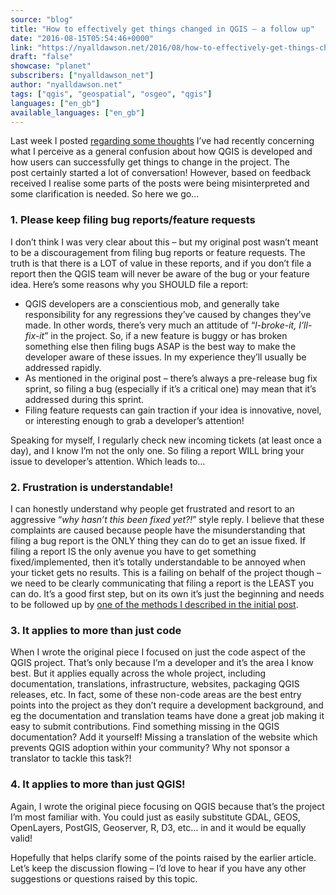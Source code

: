 ```yaml
---
source: "blog"
title: "How to effectively get things changed in QGIS – a follow up"
date: "2016-08-15T05:54:46+0000"
link: "https://nyalldawson.net/2016/08/how-to-effectively-get-things-changed-in-qgis-a-follow-up/"
draft: "false"
showcase: "planet"
subscribers: ["nyalldawson_net"]
author: "nyalldawson.net"
tags: ["qgis", "geospatial", "osgeo", "qgis"]
languages: ["en_gb"]
available_languages: ["en_gb"]
---
```


<p>Last week I posted <a href="http://nyalldawson.net/2016/08/how-to-effectively-get-things-changed-in-qgis/">regarding some thoughts</a> I&#8217;ve had recently concerning what I perceive as a general confusion about how QGIS is developed and how users can successfully get things to change in the project. The post certainly started a lot of conversation! However, based on feedback received I realise some parts of the posts were being misinterpreted and some clarification is needed. So here we go&#8230;</p>
<h3>1. Please keep filing bug reports/feature requests</h3>
<p>I don&#8217;t think I was very clear about this &#8211; but my original post wasn&#8217;t meant to be a discouragement from filing bug reports or feature requests. The truth is that there is a LOT of value in these reports, and if you don&#8217;t file a report then the QGIS team will never be aware of the bug or your feature idea. Here&#8217;s some reasons why you SHOULD file a report:</p>
<ul>
<li>QGIS developers are a conscientious mob, and generally take responsibility for any regressions they&#8217;ve caused by changes they&#8217;ve made. In other words, there&#8217;s very much an attitude of &#8220;<em>I-broke-it, I&#8217;ll-fix-it</em>&#8221; in the project. So, if a new feature is buggy or has broken something else then filing bugs ASAP is the best way to make the developer aware of these issues. In my experience they&#8217;ll usually be addressed rapidly.</li>
<li>As mentioned in the original post &#8211; there&#8217;s always a pre-release bug fix sprint, so filing a bug (especially if it&#8217;s a critical one) may mean that it&#8217;s addressed during this sprint.</li>
<li>Filing feature requests can gain traction if your idea is innovative, novel, or interesting enough to grab a developer&#8217;s attention!</li>
</ul>
<p>Speaking for myself, I regularly check new incoming tickets (at least once a day), and I know I&#8217;m not the only one. So filing a report WILL bring your issue to developer&#8217;s attention. Which leads to&#8230;</p>
<h3>2. Frustration is understandable!</h3>
<p>I can honestly understand why people get frustrated and resort to an aggressive &#8220;<em>why hasn&#8217;t this been fixed yet?!</em>&#8221; style reply. I believe that these complaints are caused because people have the misunderstanding that filing a bug report is the ONLY thing they can do to get an issue fixed. If filing a report IS the only avenue you have to get something fixed/implemented, then it&#8217;s totally understandable to be annoyed when your ticket gets no results. This is a failing on behalf of the project though &#8211; we need to be clearly communicating that filing a report is the LEAST you can do. It&#8217;s a good first step, but on its own it&#8217;s just the beginning and needs to be followed up by <a href="http://nyalldawson.net/2016/08/how-to-effectively-get-things-changed-in-qgis/">one of the methods I described in the initial post</a>.</p>
<h3>3. It applies to more than just code</h3>
<p>When I wrote the original piece I focused on just the code aspect of the QGIS project. That&#8217;s only because I&#8217;m a developer and it&#8217;s the area I know best. But it applies equally across the whole project, including documentation, translations, infrastructure, websites, packaging QGIS releases, etc. In fact, some of these non-code areas are the best entry points into the project as they don&#8217;t require a development background, and eg the documentation and translation teams have done a great job making it easy to submit contributions. Find something missing in the QGIS documentation? Add it yourself! Missing a translation of the website which prevents QGIS adoption within your community? Why not sponsor a translator to tackle this task?!</p>
<h3>4. It applies to more than just QGIS!</h3>
<p>Again, I wrote the original piece focusing on QGIS because that&#8217;s the project I&#8217;m most familiar with. You could just as easily substitute GDAL, GEOS, OpenLayers, PostGIS, Geoserver, R, D3, etc&#8230; in and it would be equally valid!</p>
<p>Hopefully that helps clarify some of the points raised by the earlier article. Let&#8217;s keep the discussion flowing &#8211; I&#8217;d love to hear if you have any other suggestions or questions raised by this topic.</p>
<p>&nbsp;</p>
<p>&nbsp;</p>
<p>&nbsp;</p>
<p>&nbsp;</p>
